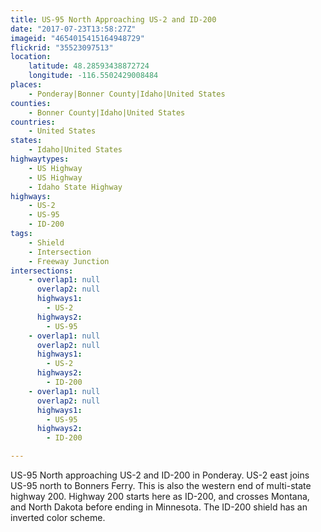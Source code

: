 ```yaml
---
title: US-95 North Approaching US-2 and ID-200
date: "2017-07-23T13:58:27Z"
imageid: "4654015415164948729"
flickrid: "35523097513"
location:
    latitude: 48.28593438872724
    longitude: -116.5502429008484
places:
    - Ponderay|Bonner County|Idaho|United States
counties:
    - Bonner County|Idaho|United States
countries:
    - United States
states:
    - Idaho|United States
highwaytypes:
    - US Highway
    - US Highway
    - Idaho State Highway
highways:
    - US-2
    - US-95
    - ID-200
tags:
    - Shield
    - Intersection
    - Freeway Junction
intersections:
    - overlap1: null
      overlap2: null
      highways1:
        - US-2
      highways2:
        - US-95
    - overlap1: null
      overlap2: null
      highways1:
        - US-2
      highways2:
        - ID-200
    - overlap1: null
      overlap2: null
      highways1:
        - US-95
      highways2:
        - ID-200

---
```

US-95 North approaching US-2 and ID-200 in Ponderay.  US-2 east joins US-95 north to Bonners Ferry.  This is also the western end of multi-state highway 200.  Highway 200 starts here as ID-200, and crosses Montana, and North Dakota before ending in Minnesota.  The ID-200 shield has an inverted color scheme.